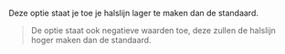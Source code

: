 
Deze optie staat je toe je halslijn lager te maken dan de standaard.

> De optie staat ook negatieve waarden toe, deze zullen de halslijn hoger maken dan de standaard.